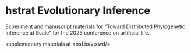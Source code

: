 # hstrat Evolutionary Inference

Experiment and manuscript materials for "Toward Distributed Phylogenetic Inference at Scale" for the 2023 conference on artificial life.

supplementary materials at <osf.io/vtxwd/>
